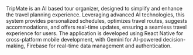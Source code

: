 TripMate is an AI based tour organizer, designed to simplify and enhance the travel planning experience. Leveraging advanced AI technologies, this system provides personalized schedules, optimizes travel routes, suggests accommodations, and offers real-time updates, ensuring a seamless travel experience for users. 
The application is developed using React Native for cross-platform mobile development, with Gemini for AI-powered decision-making, Firebase for real-time data management and authentication.

